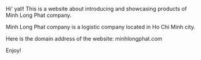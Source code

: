 Hi' yall! This is a website about introducing and showcasing products of Minh Long Phat company. 

Minh Long Phat company is a logistic company located in Ho Chi Minh city. 

Here is the domain address of the website: minhlongphat.com

Enjoy!